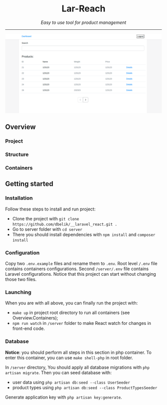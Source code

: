 <h1 align="center">Lar-Reach</h1>
<p align="center"><i>Easy to use tool for product management</i></p>
<hr>

![Lar-React search page](/docs/assets/search_page.png)

## Overview

### Project

### Structure

### Containers

## Getting started

### Installation

Follow these steps to install and run project:

- Clone the project with `git clone https://github.com/dbelik/__laravel_react.git .`
- Go to server folder with `cd server`
- There you should install dependencies with `npm install` and `composer install`

### Configuration

Copy two `.env.example` files and rename them to `.env`.
Root level `/.env` file contains containers configurations. Second `/server/.env` file
contains Laravel configurations. Notice that this project can start without changing those two files.

### Launching

When you are with all above, you can finally run the project with:

- `make up` in project root directory to run all containers (see Overview.Containers);
- `npm run watch` in `/server` folder to make React watch for changes in front-end code.

### Database

__Notice__: you should perform all steps in this section in php container. To enter this container,
you can use ```make shell-php``` in root folder.

In `/server` directory, You should apply all database migrations with `php artisan migrate`. Then you can
seed database with:

- user data using `php artisan db:seed --class UserSeeder`
- product types using `php artisan db:seed --class ProductTypesSeeder`

Generate application key with `php artisan key:generate`.
